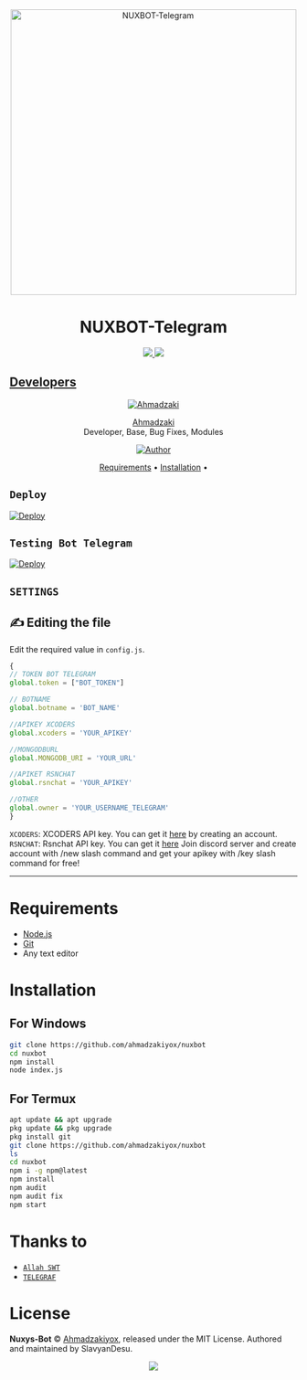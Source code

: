 <div align="center">
<img src="https://telegra.ph/file/2dfe530e113fcd823d185.jpg" alt="NUXBOT-Telegram⁩" width="500" />

#  NUXBOT-Telegram
</div>
<p align="center">
  <a href="https://instagram.com/ahmadzaki_yo"><img src="https://img.shields.io/badge/Instagram-E4405F?style=for-the-badge&logo=instagram&logoColor=white"/> 
  <a href="https://wa.me/6283124958295"><img src="https://img.shields.io/badge/WhatsApp-25D366?style=for-the-badge&logo=whatsapp&logoColor=white" />
</p>

## Developers
  <div align="center">
    
  [![Ahmadzaki](https://telegra.ph/file/7128e35f7ec02356b8039.jpg)](https://github.com/ahmadzakiyox)

[Ahmadzaki](https://github.com/ahmadzakiyox)        
Developer, Base, Bug Fixes, Modules

  
<p align="center">
  <a href="https://github.com/ahmadzakiyox"><img title="Author" src="https://img.shields.io/badge/Author-ahmadzakiyox-orange.svg?style=for-the-badge&logo=github" /></a>

<p align="center">
  <a href="https://github.com/ahmadzakiyox/nuxbot#requirements">Requirements</a> •
  <a href="https://github.com/ahmadzakiyox/nuxbot#instalasi">Installation</a> •
</p>
</div>

## `Deploy`
[![Deploy](https://www.herokucdn.com/deploy/button.svg)](https://heroku.com/deploy?template=https://github.com/ahmadzakiyox/nuxbot)

## `Testing Bot Telegram`
[![Deploy](https://img.shields.io/badge/Telegram-2CA5E0?style=for-the-badge&logo=telegram&logoColor=white)](https://t.me/Nuxysaibot)

## `SETTINGS`

## ✍️ Editing the file
Edit the required value in `config.js`.
```js
{
// TOKEN BOT TELEGRAM
global.token = ["BOT_TOKEN"]

// BOTNAME
global.botname = 'BOT_NAME'

//APIKEY XCODERS
global.xcoders = 'YOUR_APIKEY'

//MONGODBURL 
global.MONGODB_URI = 'YOUR_URL'

//APIKET RSNCHAT 
global.rsnchat = 'YOUR_APIKEY'

//OTHER 
global.owner = 'YOUR_USERNAME_TELEGRAM'
}
```

`XCODERS`: XCODERS API key. You can get it [here](https://xcoders-api.onrender.com) by creating an account.   
`RSNCHAT`: Rsnchat API key. You can get it [here](https://discord.gg/r5QWdKfQxr) Join discord server and create account with /new slash command and get your apikey with /key slash command for free!  

---



# Requirements
* [Node.js](https://nodejs.org/en/)
* [Git](https://git-scm.com/downloads)
* Any text editor

# Installation
## For Windows
```bash
git clone https://github.com/ahmadzakiyox/nuxbot
cd nuxbot
npm install
node index.js
```
## For Termux
```bash
apt update && apt upgrade
pkg update && pkg upgrade
pkg install git
git clone https://github.com/ahmadzakiyox/nuxbot
ls
cd nuxbot
npm i -g npm@latest
npm install
npm audit
npm audit fix
npm start
```

# Thanks to
* [`Allah SWT`]()
* [`TELEGRAF`](https://github.com/telegraf/telegraf)

# License
**Nuxys-Bot** © [Ahmadzakiyox](https://github.com/ahmadzakiyox), released under the MIT License.
Authored and maintained by SlavyanDesu.


<div align="center">
  <a href="https://app.fossa.com/projects/git%2Bgithub.com%2Fahmadzakiyox%2Fnuxbot?ref=badge_large"><img src="https://app.fossa.com/api/projects/git%2Bgithub.com%2Fahmadzakiyox%2Fnuxbot.svg?type=large&issueType=license" />
</div>

